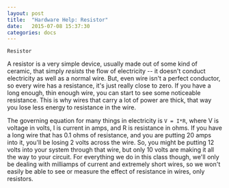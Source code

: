 ```yaml
---
layout: post
title:  "Hardware Help: Resistor"
date:   2015-07-08 15:37:30
categories: docs
---
```


	Resistor

A resistor is a very simple device, usually made out of some kind of ceramic, that simply *resists* the flow of electricity -- it doesn't conduct electricity as well as a normal wire. But, even wire isn't a perfect conductor, so every wire has a resistance, it's just really close to zero. If you have a long enough, thin enough wire, you can start to see some noticeable resistance. This is why wires that carry a lot of power are thick, that way you lose less energy to resistance in the wire.

The governing equation for many things in electricity is `V = I*R`, where V is voltage in volts, I is current in amps, and R is resistance in ohms. If you have a long wire that has 0.1 ohms of resistance, and you are putting 20 amps into it, you'll be losing 2 volts across the wire. So, you might be putting 12 volts into your system through that wire, but only 10 volts are making it all the way to your circuit. For everything we do in this class though, we'll only be dealing with milliamps of current and extremely short wires, so we won't easily be able to see or measure the effect of resistance in wires, only resistors.
